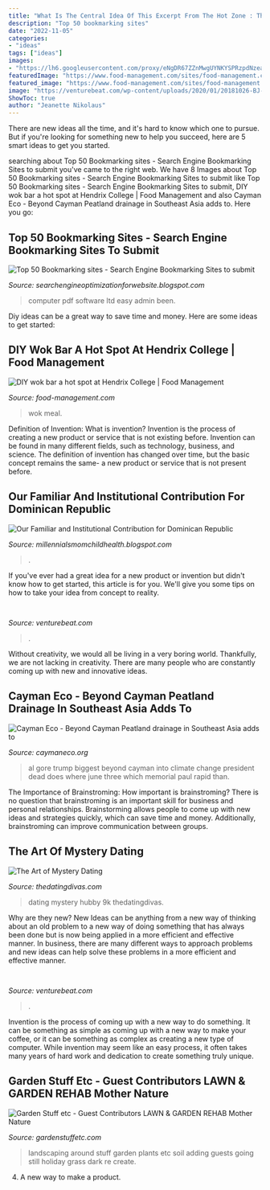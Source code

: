 ```yaml
---
title: "What Is The Central Idea Of This Excerpt From The Hot Zone : The Art Of Mystery Dating"
description: "Top 50 bookmarking sites"
date: "2022-11-05"
categories:
- "ideas"
tags: ["ideas"]
images:
- "https://lh6.googleusercontent.com/proxy/eNgDR67ZZnMwgUYNKYSPRzpdNzeasSC8mU1FVis-oim7MgD9PnmVjQnXvlKW2NIp-k5DfZMx5g3RhahfW4Ajdq1FE8CDaOROOmsiChUd7x2BduDao5pgCzvey3qnthZu8vjaxaRMa4KY785omknhrPhWqeQQ=w1200-h630-p-k-no-nu"
featuredImage: "https://www.food-management.com/sites/food-management.com/files/styles/article_featured_standard/public/uploads/2016/08/hendrix-college-wok-bar-promo.gif?itok=cIySS3O5"
featured_image: "https://www.food-management.com/sites/food-management.com/files/styles/article_featured_standard/public/uploads/2016/08/hendrix-college-wok-bar-promo.gif?itok=cIySS3O5"
image: "https://venturebeat.com/wp-content/uploads/2020/01/20181026-BJ-MB-CC__6756-M.jpg?w=800"
ShowToc: true
author: "Jeanette Nikolaus"
---
```



There are new ideas all the time, and it's hard to know which one to pursue. But if you're looking for something new to help you succeed, here are 5 smart ideas to get you started.

	

		
searching about Top 50 Bookmarking sites - Search Engine Bookmarking Sites to submit you've came to the right web. We have 8 Images about Top 50 Bookmarking sites - Search Engine Bookmarking Sites to submit like Top 50 Bookmarking sites - Search Engine Bookmarking Sites to submit, DIY wok bar a hot spot at Hendrix College | Food Management and also Cayman Eco - Beyond Cayman Peatland drainage in Southeast Asia adds to. Here you go:
		
    
## Top 50 Bookmarking Sites - Search Engine Bookmarking Sites To Submit

<img loading=lazy src="https://4.bp.blogspot.com/_JUg9QsmKp5s/TORmh5KslvI/AAAAAAAACCg/_-pRdv3xYVE/s000/feat2.jpg" onerror="this.onerror=null;this.src='https://tse3.mm.bing.net/th?id=OIP.XAU3Ns4NWVF8PxN0FLbwNwHaB0&amp;pid=15.1';" alt="Top 50 Bookmarking sites - Search Engine Bookmarking Sites to submit">

_Source: searchengineoptimizationforwebsite.blogspot.com_

>computer pdf software ltd easy admin been. 

	

Diy ideas can be a great way to save time and money. Here are some ideas to get started: 

    
## DIY Wok Bar A Hot Spot At Hendrix College | Food Management

<img loading=lazy src="https://www.food-management.com/sites/food-management.com/files/styles/article_featured_standard/public/uploads/2016/08/hendrix-college-wok-bar-promo.gif?itok=cIySS3O5" onerror="this.onerror=null;this.src='https://tse1.mm.bing.net/th?id=OIP.QPhEWkGfU82NPvUF2obJogHaD2&amp;pid=15.1';" alt="DIY wok bar a hot spot at Hendrix College | Food Management">

_Source: food-management.com_

>wok meal. 

	

Definition of Invention: What is invention?
Invention is the process of creating a new product or service that is not existing before. Invention can be found in many different fields, such as technology, business, and science. The definition of invention has changed over time, but the basic concept remains the same- a new product or service that is not present before.

    
## Our Familiar And Institutional Contribution For Dominican Republic

<img loading=lazy src="https://lh6.googleusercontent.com/proxy/eNgDR67ZZnMwgUYNKYSPRzpdNzeasSC8mU1FVis-oim7MgD9PnmVjQnXvlKW2NIp-k5DfZMx5g3RhahfW4Ajdq1FE8CDaOROOmsiChUd7x2BduDao5pgCzvey3qnthZu8vjaxaRMa4KY785omknhrPhWqeQQ=w1200-h630-p-k-no-nu" onerror="this.onerror=null;this.src='https://tse1.mm.bing.net/th?id=OIP.8IyUys88HzLa5tBu_M12HQAAAA&amp;pid=15.1';" alt="Our Familiar and Institutional Contribution for Dominican Republic">

_Source: millennialsmomchildhealth.blogspot.com_

>. 

	

If you've ever had a great idea for a new product or invention but didn't know how to get started, this article is for you. We'll give you some tips on how to take your idea from concept to reality.

    
## 

<img loading=lazy src="https://venturebeat.com/wp-content/uploads/2018/08/unnamed5.jpg?w=800" onerror="this.onerror=null;this.src='https://tse1.mm.bing.net/th?id=OIP.I06xooerxDrJLBLRSH8s5wHaFe&amp;pid=15.1';" alt="">

_Source: venturebeat.com_

>. 

	

Without creativity, we would all be living in a very boring world. Thankfully, we are not lacking in creativity. There are many people who are constantly coming up with new and innovative ideas.

    
## Cayman Eco - Beyond Cayman Peatland Drainage In Southeast Asia Adds To

<img loading=lazy src="https://www.caymaneco.org/yahoo_site_admin/assets/images/Al_Gore.231101531_std.jpg" onerror="this.onerror=null;this.src='https://tse4.mm.bing.net/th?id=OIP.CUrJ3x6-PIq807FFdknB-AHaFD&amp;pid=15.1';" alt="Cayman Eco - Beyond Cayman Peatland drainage in Southeast Asia adds to">

_Source: caymaneco.org_

>al gore trump biggest beyond cayman into climate change president dead does where june three which memorial paul rapid than. 

	

The Importance of Brainstroming: How important is brainstroming?
There is no question that brainstroming is an important skill for business and personal relationships. Brainstorming allows people to come up with new ideas and strategies quickly, which can save time and money. Additionally, brainstroming can improve communication between groups.

    
## The Art Of Mystery Dating

<img loading=lazy src="http://www.thedatingdivas.com/wp-content/uploads/ArtofMysteryDatingBookPIN.jpg" onerror="this.onerror=null;this.src='https://tse2.mm.bing.net/th?id=OIP.89BiXBstZdftxfkUnrf35QHaMH&amp;pid=15.1';" alt="The Art of Mystery Dating">

_Source: thedatingdivas.com_

>dating mystery hubby 9k thedatingdivas. 

	

Why are they new?
New Ideas can be anything from a new way of thinking about an old problem to a new way of doing something that has always been done but is now being applied in a more efficient and effective manner. In business, there are many different ways to approach problems and new ideas can help solve these problems in a more efficient and effective manner.

    
## 

<img loading=lazy src="https://venturebeat.com/wp-content/uploads/2020/01/20181026-BJ-MB-CC__6756-M.jpg?w=800" onerror="this.onerror=null;this.src='https://tse2.mm.bing.net/th?id=OIP.5XqLPet3u6SD4EqnJo1KqQHaE7&amp;pid=15.1';" alt="">

_Source: venturebeat.com_

>. 

	

Invention is the process of coming up with a new way to do something. It can be something as simple as coming up with a new way to make your coffee, or it can be something as complex as creating a new type of computer. While invention may seem like an easy process, it often takes many years of hard work and dedication to create something truly unique.

    
## Garden Stuff Etc - Guest Contributors LAWN &amp; GARDEN REHAB Mother Nature

<img loading=lazy src="http://gardenstuffetc.com/yahoo_site_admin/assets/images/Wall.226144738_std.jpg" onerror="this.onerror=null;this.src='https://tse4.mm.bing.net/th?id=OIP.H-PuKj_I2ybzV6gmCHb5jQHaJ4&amp;pid=15.1';" alt="Garden Stuff etc - Guest Contributors LAWN &amp; GARDEN REHAB Mother Nature">

_Source: gardenstuffetc.com_

>landscaping around stuff garden plants etc soil adding guests going still holiday grass dark re create. 

	

4. A new way to make a product.

